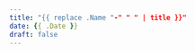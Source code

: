 ```yaml
---
title: "{{ replace .Name "-" " " | title }}"
date: {{ .Date }}
draft: false
---
```


<script src="https://cdn.jsdelivr.net/gh/kz16/geogebra//deployggb.js"></script>
<script src="https://cdn.jsdelivr.net/gh/kz16/geogebra/ggbmd.js"></script> 